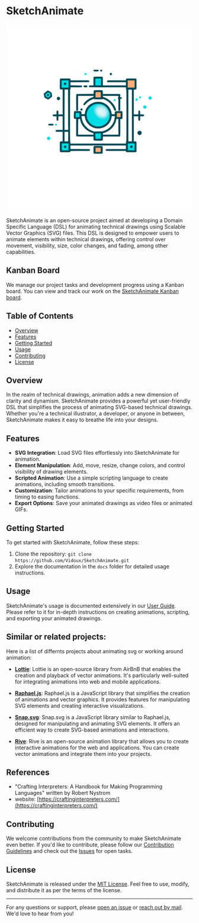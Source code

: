 # SketchAnimate

![SketchAnimate Logo](assets/Logo1.png) 

SketchAnimate is an open-source project aimed at developing a Domain Specific Language (DSL) for animating technical drawings using Scalable Vector Graphics (SVG) files. This DSL is designed to empower users to animate elements within technical drawings, offering control over movement, visibility, size, color changes, and fading, among other capabilities.

## Kanban Board

We manage our project tasks and development progress using a Kanban board. You can view and track our work on the [SketchAnimate Kanban board](https://tree.taiga.io/project/vidoux-sketchanimate/kanban).

## Table of Contents

- [Overview](#overview)
- [Features](#features)
- [Getting Started](#getting-started)
- [Usage](#usage)
- [Contributing](#contributing)
- [License](#license)

## Overview

In the realm of technical drawings, animation adds a new dimension of clarity and dynamism. SketchAnimate provides a powerful yet user-friendly DSL that simplifies the process of animating SVG-based technical drawings. Whether you're a technical illustrator, a developer, or anyone in between, SketchAnimate makes it easy to breathe life into your designs.

## Features

- **SVG Integration**: Load SVG files effortlessly into SketchAnimate for animation.
- **Element Manipulation**: Add, move, resize, change colors, and control visibility of drawing elements.
- **Scripted Animation**: Use a simple scripting language to create animations, including smooth transitions.
- **Customization**: Tailor animations to your specific requirements, from timing to easing functions.
- **Export Options**: Save your animated drawings as video files or animated GIFs.

## Getting Started

To get started with SketchAnimate, follow these steps:

1. Clone the repository: `git clone https://github.com/Vidoux/SketchAnimate.git`
3. Explore the documentation in the `docs` folder for detailed usage instructions.

## Usage

SketchAnimate's usage is documented extensively in our [User Guide](docs/user-guide.md). Please refer to it for in-depth instructions on creating animations, scripting, and exporting your animated drawings.

## Similar or related projects:

Here is a list of differnts projects about animating svg or working around animation: 

- **[Lottie](https://github.com/airbnb/lottie-web)**: Lottie is an open-source library from AirBnB that enables the creation and playback of vector animations. It's particularly well-suited for integrating animations into web and mobile applications.

- **[Raphael.js](https://github.com/DmitryBaranovskiy/raphael)**: Raphael.js is a JavaScript library that simplifies the creation of animations and vector graphics. It provides features for manipulating SVG elements and creating interactive visualizations.

- **[Snap.svg](https://github.com/adobe-webplatform/Snap.svg)**: Snap.svg is a JavaScript library similar to Raphael.js, designed for manipulating and animating SVG elements. It offers an efficient way to create SVG-based animations and interactions.

- **[Rive](https://github.com/rive-app/rive)**: Rive is an open-source animation library that allows you to create interactive animations for the web and applications. You can create vector animations and integrate them into your projects.

## References 

- "Crafting Interpreters: A Handbook for Making Programming Languages" written by Robert Nystrom
- website: [https://craftinginterpreters.com/](https://craftinginterpreters.com/)
  

## Contributing

We welcome contributions from the community to make SketchAnimate even better. If you'd like to contribute, please follow our [Contribution Guidelines](CONTRIBUTING.md) and check out the [Issues](https://github.com/Vidoux/SketchAnimate/issues) for open tasks.

## License

SketchAnimate is released under the [MIT License](LICENSE). Feel free to use, modify, and distribute it as per the terms of the license.

---


For any questions or support, please [open an issue](https://github.com/your-username/SketchAnimate/issues) or [reach out by mail](mailto:tanguy.vidal@ensta-bretagne.org). We'd love to hear from you!
